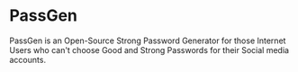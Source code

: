 # PassGen
PassGen is an Open-Source Strong Password Generator for those Internet Users who can't choose Good and Strong Passwords for their Social media accounts.
